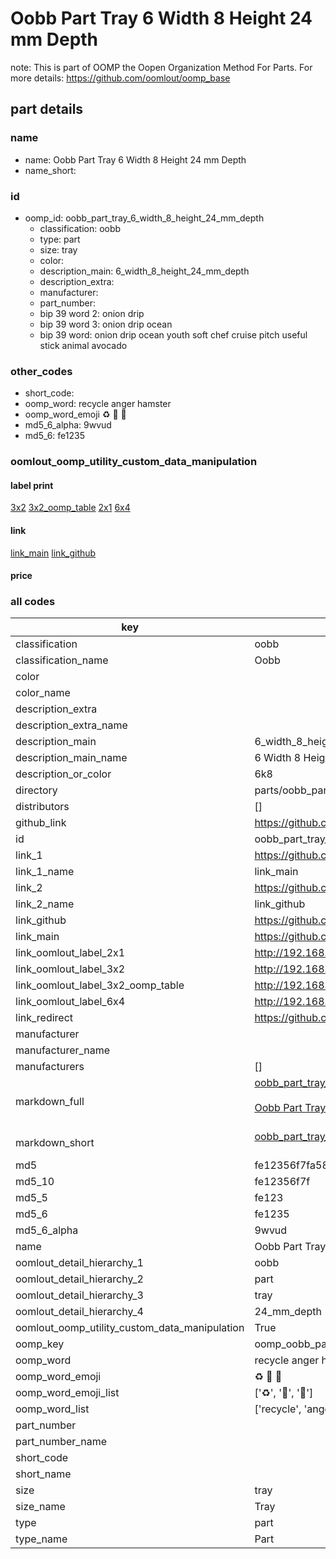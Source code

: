 # Oobb Part Tray 6 Width 8 Height 24 mm Depth  

note: This is part of OOMP the Oopen Organization Method For Parts. For more details: https://github.com/oomlout/oomp_base

##  part details
  







### name
* name: Oobb Part Tray 6 Width 8 Height 24 mm Depth
* name_short: 
### id
* oomp_id: oobb_part_tray_6_width_8_height_24_mm_depth
  * classification: oobb
  * type: part
  * size: tray
  * color: 
  * description_main: 6_width_8_height_24_mm_depth
  * description_extra: 
  * manufacturer: 
  * part_number: 
  * bip 39 word 2: onion drip
  * bip 39 word 3: onion drip ocean
  * bip 39 word: onion drip ocean youth soft chef cruise pitch useful stick animal avocado

### other_codes
* short_code: 
* oomp_word: recycle anger hamster
* oomp_word_emoji :recycle: :anger: :hamster:
* md5_6_alpha: 9wvud
* md5_6: fe1235






### oomlout_oomp_utility_custom_data_manipulation
#### label print
[3x2](http://192.168.1.245:1112/?label=oomp%209wvud)
[3x2_oomp_table](http://192.168.1.108:1112/?label=oomp%209wvud)
[2x1](http://192.168.1.242:1112/?label=oomp%209wvud)
[6x4](http://192.168.1.55:1112/?label=oomp%209wvud)    

#### link

[link_main](https://github.com/oomlout/oomlout_oomp_version_1_messy/tree/main/parts/oobb_part_tray_6_width_8_height_24_mm_depth) [link_github](https://github.com/oomlout/oomlout_oomp_version_1_messy/tree/main/parts/oobb_part_tray_6_width_8_height_24_mm_depth)                             

#### price







### all codes 
| key | value |  
| --- | --- |  
| classification | oobb |  
| classification_name | Oobb |  
| color |  |  
| color_name |  |  
| description_extra |  |  
| description_extra_name |  |  
| description_main | 6_width_8_height_24_mm_depth |  
| description_main_name | 6 Width 8 Height 24 mm Depth |  
| description_or_color | 6k8 |  
| directory | parts/oobb_part_tray_6_width_8_height_24_mm_depth |  
| distributors | [] |  
| github_link | https://github.com/oomlout/oomlout_oomp_part_src/tree/main/parts/oobb_part_tray_6_width_8_height_24_mm_depth |  
| id | oobb_part_tray_6_width_8_height_24_mm_depth |  
| link_1 | https://github.com/oomlout/oomlout_oomp_version_1_messy/tree/main/parts/oobb_part_tray_6_width_8_height_24_mm_depth |  
| link_1_name | link_main |  
| link_2 | https://github.com/oomlout/oomlout_oomp_version_1_messy/tree/main/parts/oobb_part_tray_6_width_8_height_24_mm_depth |  
| link_2_name | link_github |  
| link_github | https://github.com/oomlout/oomlout_oomp_version_1_messy/tree/main/parts/oobb_part_tray_6_width_8_height_24_mm_depth |  
| link_main | https://github.com/oomlout/oomlout_oomp_version_1_messy/tree/main/parts/oobb_part_tray_6_width_8_height_24_mm_depth |  
| link_oomlout_label_2x1 | http://192.168.1.242:1112/?label=oomp%209wvud |  
| link_oomlout_label_3x2 | http://192.168.1.245:1112/?label=oomp%209wvud |  
| link_oomlout_label_3x2_oomp_table | http://192.168.1.108:1112/?label=oomp%209wvud |  
| link_oomlout_label_6x4 | http://192.168.1.55:1112/?label=oomp%209wvud |  
| link_redirect | https://github.com/oomlout/oomlout_oomp_version_1_messy/tree/main/parts/oobb_part_tray_6_width_8_height_24_mm_depth |  
| manufacturer |  |  
| manufacturer_name |  |  
| manufacturers | [] |  
| markdown_full | [oobb_part_tray_6_width_8_height_24_mm_depth](none)<br>[](none)<br>[Oobb Part Tray 6 Width 8 Height 24 Mm Depth](none)<br><br> |  
| markdown_short | [oobb_part_tray_6_width_8_height_24_mm_depth](none)<br><br> |  
| md5 | fe12356f7fa586949d672ff731d0ccd6 |  
| md5_10 | fe12356f7f |  
| md5_5 | fe123 |  
| md5_6 | fe1235 |  
| md5_6_alpha | 9wvud |  
| name | Oobb Part Tray 6 Width 8 Height 24 mm Depth |  
| oomlout_detail_hierarchy_1 | oobb |  
| oomlout_detail_hierarchy_2 | part |  
| oomlout_detail_hierarchy_3 | tray |  
| oomlout_detail_hierarchy_4 | 24_mm_depth |  
| oomlout_oomp_utility_custom_data_manipulation | True |  
| oomp_key | oomp_oobb_part_tray_6_width_8_height_24_mm_depth |  
| oomp_word | recycle anger hamster |  
| oomp_word_emoji | :recycle: :anger: :hamster: |  
| oomp_word_emoji_list | [':recycle:', ':anger:', ':hamster:'] |  
| oomp_word_list | ['recycle', 'anger', 'hamster'] |  
| part_number |  |  
| part_number_name |  |  
| short_code |  |  
| short_name |  |  
| size | tray |  
| size_name | Tray |  
| type | part |  
| type_name | Part |  

